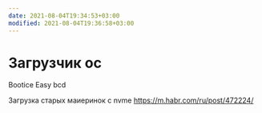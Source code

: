 ```yaml
---
date: 2021-08-04T19:34:53+03:00
modified: 2021-08-04T19:36:58+03:00
---
```


# Загрузчик ос

Bootice
Easy bcd

Загрузка старых маиеринок с nvme
<https://m.habr.com/ru/post/472224/>
